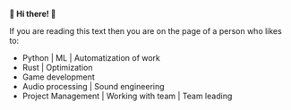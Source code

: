 **🌟 Hi there! 👋**

If you are reading this text then you are on the page of a person who likes to:
* Python | ML | Automatization of work
* Rust | Optimization
* Game development
* Audio processing | Sound engineering
* Project Management | Working with team | Team leading
